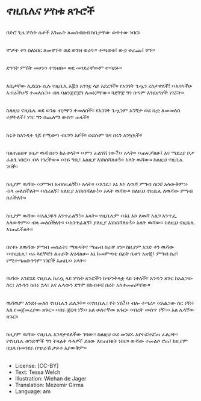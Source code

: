 # ኖዚቤሌና ሦስቱ ጸጉሮች

##
በድሮ ጊዜ ሦስት ሴቶች እንጨት ለመሰብሰብ ከቤታቸው ወጥተው ነበር።

##
ሞቃት ቀን ስለነበር ለመዋኘት ወደ ወንዝ ወረዱ። ተጫወቱ፤ ውኃ ተራጩ፤ ዋኙ።

##
ድንገት ምሽት መሆኑን ተገነዘቡ። ወደ መንደራቸውም ተጣደፉ።

##
እቤታቸው ሊደርሱ ሲሉ ኖዚቤሌ እጇን አንገቷ ላይ አደረገች። የአንገት ጌጧን ረስታዋለች! ‹‹እባካችሁ አብራችሁኝ ተመለሱ!›› ብላ ባልንጀሮቿን ለመነቻቸው። ጓደኞቿ ግን በጣም እንደዘግየች ነገሯት።

##
ስለዚህ ኖዚቤሌ ወደ ወንዙ ብቻዋን ተመለሰች። የአንገት ጌጧንም አግኝታ ወደ ቤቷ ለመመለስ ተቻኮለች፤ ነገር ግን በጨለማ ውስጥ ጠፋች።

##
ከሩቅ ከአንዲት ጎጆ የሚወጣ ብርሃን አየች። ወደሱም ሄዳ በሩን አንኳኳች።

##
ባልተጠበቀ ሁኔታ ዉሻ በሩን ከፈተላት። ‹‹ምን ፈልገሽ ነው?›› አላት። ‹‹ጠፍቻለሁ፤ እና ማደሪያ ቦታ ፈልጌ ነበር›› ብላ ነገረችው። ‹‹ነይ ግቢ፤ አለዚያ እነክስሻለሁ!›› አላት ዉሻው። ስለዚህ ኖዚቤሌ ገባች።

##
ከዚያም ዉሻው ‹‹ምግብ አብስዪልኝ!›› አላት። ‹‹እንዴ፣ እኔ እኮ ለዉሻ ምግብ ሰርቼ አላውቅም››
ብላ መለሰችለት። ‹‹ስሪልኝ፤ አለዚያ እነክስሻለሁ!›› አላት ዉሻው። ስለዚህ ኖዚቤሌ ለዉሻው ምግብ ሰራችለት።

##
ከዚያም ዉሻው ‹‹አልጋዬን አንጥፊልኝ!›› አላት። ኖዚቤሌም ‹‹እኔ እኮ ለዉሻ አልጋ አንጥፌ አላውቅም›› ብላ መለሰችለት። ‹‹አንጥፊልኝ፤ ያለዚያ እነክስሻለሁ!›› አላት ዉሻው። ስለዚህ ኖዚቤሌ አነጠፈችለት።

##
በየቀኑ ለዉሻው ምግብ መስራት፣ ማጽዳትና ማጠብ ስራዋ ሆነ። ከዚያም አንድ ቀን ዉሻው ‹‹ኖዚቤሌ፣ ዛሬ ጓደኞቼን ልጠይቅ እሄዳለሁ። እኔ ከመምጣቴ በፊት ቤቱን አጽጂ፤ ምግብ ስሪ፤ የሚተጣጠቡትንም ነገሮች እጠቢ›› አላት።

##
ዉሻው እንደሄደ ኖዚቤሌ ከራሷ ላይ ሦስት ጸጉሮችን ከጭንቅላቷ ላይ ነቀለች። አንዱን ጸጉር ከአልጋው ስር፣ አንዱን ከበሩ ኋላ፣ እና ሌላውን ደግሞ በከብቶቹ በረት አስቀመጠቻቸው።

##
ዉሻዉም እንደተመለሰ ኖዚቤሌን ፈለጋት። ‹‹ኖዚቤሌ፣ የት ነሽ?›› ብሎ ተጣራ። ‹‹አልጋው ስር ነኝ›› አለ የመጀመሪያው ጸጉር። ‹‹በሩ ጀርባ ነኝ›› አለ ሁለተኛው ጸጉር። ‹‹በረት ውስጥ ነኝ፣›› አለ ሌላኛው ጸጉር።

##
ከዚያም ዉሻው ኖዚቤሌ እንዳታለለችው ገባው። ስለዚህ ወደ መንደሩ እየተሯተሯጠ ፈለጋት። የኖዚቤሌ ወንድሞች ግን ትላልቅ ዱላዎች ይዘው እየጠበቁት ነበር። ውሻው ተመልሶ ሮጠ፤ ከዚያም በኋላ በመንደሩ በጭራሽ ታይቶ አያውቅም።

##
* License: [CC-BY]
* Text: Tessa Welch
* Illustration: Wiehan de Jager
* Translation: Mezemir Girma
* Language: am
